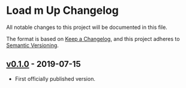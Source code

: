 # Load m Up Changelog

All notable changes to this project will be documented in this file.

The format is based on [Keep a Changelog](https://keepachangelog.com/en/1.0.0/),
and this project adheres to [Semantic Versioning](https://semver.org/spec/v2.0.0.html).

## [v0.1.0] - 2019-07-15
- First officially published version.

[v0.1.0]: https://gitlab.com/GCSBOSS/load-m-up/-/tags/v0.1.0
